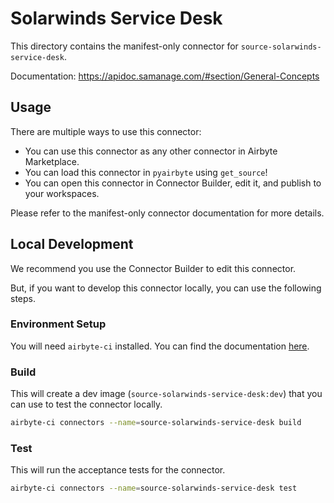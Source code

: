 # Solarwinds Service Desk
This directory contains the manifest-only connector for `source-solarwinds-service-desk`.

Documentation: https://apidoc.samanage.com/#section/General-Concepts

## Usage
There are multiple ways to use this connector:
- You can use this connector as any other connector in Airbyte Marketplace.
- You can load this connector in `pyairbyte` using `get_source`!
- You can open this connector in Connector Builder, edit it, and publish to your workspaces.

Please refer to the manifest-only connector documentation for more details.

## Local Development
We recommend you use the Connector Builder to edit this connector.

But, if you want to develop this connector locally, you can use the following steps.

### Environment Setup
You will need `airbyte-ci` installed. You can find the documentation [here](airbyte-ci).

### Build
This will create a dev image (`source-solarwinds-service-desk:dev`) that you can use to test the connector locally.
```bash
airbyte-ci connectors --name=source-solarwinds-service-desk build
```

### Test
This will run the acceptance tests for the connector.
```bash
airbyte-ci connectors --name=source-solarwinds-service-desk test
```

